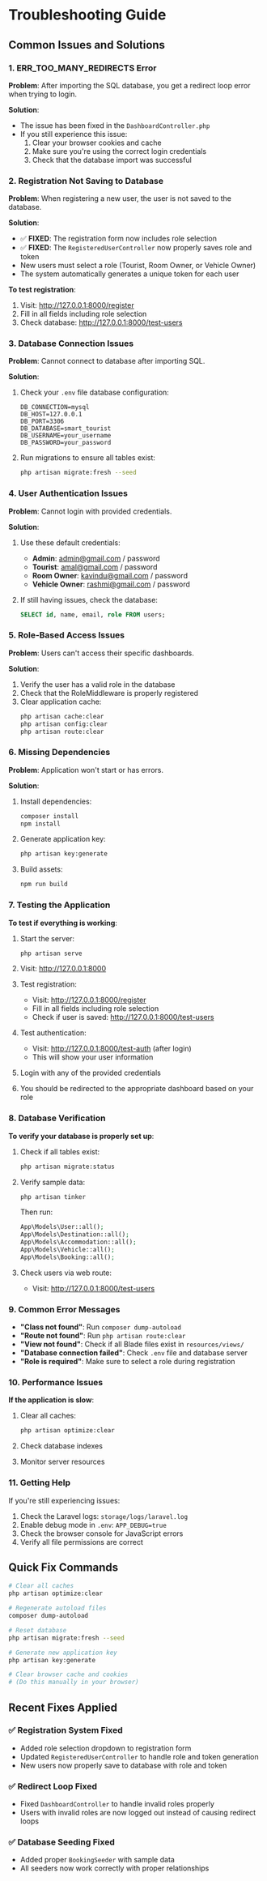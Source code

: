 # Troubleshooting Guide

## Common Issues and Solutions

### 1. ERR_TOO_MANY_REDIRECTS Error

**Problem**: After importing the SQL database, you get a redirect loop error when trying to login.

**Solution**: 
- The issue has been fixed in the `DashboardController.php`
- If you still experience this issue:
  1. Clear your browser cookies and cache
  2. Make sure you're using the correct login credentials
  3. Check that the database import was successful

### 2. Registration Not Saving to Database

**Problem**: When registering a new user, the user is not saved to the database.

**Solution**: 
- ✅ **FIXED**: The registration form now includes role selection
- ✅ **FIXED**: The `RegisteredUserController` now properly saves role and token
- New users must select a role (Tourist, Room Owner, or Vehicle Owner)
- The system automatically generates a unique token for each user

**To test registration**:
1. Visit: http://127.0.0.1:8000/register
2. Fill in all fields including role selection
3. Check database: http://127.0.0.1:8000/test-users

### 3. Database Connection Issues

**Problem**: Cannot connect to database after importing SQL.

**Solution**:
1. Check your `.env` file database configuration:
   ```env
   DB_CONNECTION=mysql
   DB_HOST=127.0.0.1
   DB_PORT=3306
   DB_DATABASE=smart_tourist
   DB_USERNAME=your_username
   DB_PASSWORD=your_password
   ```

2. Run migrations to ensure all tables exist:
   ```bash
   php artisan migrate:fresh --seed
   ```

### 4. User Authentication Issues

**Problem**: Cannot login with provided credentials.

**Solution**:
1. Use these default credentials:
   - **Admin**: admin@gmail.com / password
   - **Tourist**: amal@gmail.com / password
   - **Room Owner**: kavindu@gmail.com / password
   - **Vehicle Owner**: rashmi@gmail.com / password

2. If still having issues, check the database:
   ```sql
   SELECT id, name, email, role FROM users;
   ```

### 5. Role-Based Access Issues

**Problem**: Users can't access their specific dashboards.

**Solution**:
1. Verify the user has a valid role in the database
2. Check that the RoleMiddleware is properly registered
3. Clear application cache:
   ```bash
   php artisan cache:clear
   php artisan config:clear
   php artisan route:clear
   ```

### 6. Missing Dependencies

**Problem**: Application won't start or has errors.

**Solution**:
1. Install dependencies:
   ```bash
   composer install
   npm install
   ```

2. Generate application key:
   ```bash
   php artisan key:generate
   ```

3. Build assets:
   ```bash
   npm run build
   ```

### 7. Testing the Application

**To test if everything is working**:

1. Start the server:
   ```bash
   php artisan serve
   ```

2. Visit: http://127.0.0.1:8000

3. Test registration:
   - Visit: http://127.0.0.1:8000/register
   - Fill in all fields including role selection
   - Check if user is saved: http://127.0.0.1:8000/test-users

4. Test authentication:
   - Visit: http://127.0.0.1:8000/test-auth (after login)
   - This will show your user information

5. Login with any of the provided credentials

6. You should be redirected to the appropriate dashboard based on your role

### 8. Database Verification

**To verify your database is properly set up**:

1. Check if all tables exist:
   ```bash
   php artisan migrate:status
   ```

2. Verify sample data:
   ```bash
   php artisan tinker
   ```
   Then run:
   ```php
   App\Models\User::all();
   App\Models\Destination::all();
   App\Models\Accommodation::all();
   App\Models\Vehicle::all();
   App\Models\Booking::all();
   ```

3. Check users via web route:
   - Visit: http://127.0.0.1:8000/test-users

### 9. Common Error Messages

- **"Class not found"**: Run `composer dump-autoload`
- **"Route not found"**: Run `php artisan route:clear`
- **"View not found"**: Check if all Blade files exist in `resources/views/`
- **"Database connection failed"**: Check `.env` file and database server
- **"Role is required"**: Make sure to select a role during registration

### 10. Performance Issues

**If the application is slow**:

1. Clear all caches:
   ```bash
   php artisan optimize:clear
   ```

2. Check database indexes
3. Monitor server resources

### 11. Getting Help

If you're still experiencing issues:

1. Check the Laravel logs: `storage/logs/laravel.log`
2. Enable debug mode in `.env`: `APP_DEBUG=true`
3. Check the browser console for JavaScript errors
4. Verify all file permissions are correct

## Quick Fix Commands

```bash
# Clear all caches
php artisan optimize:clear

# Regenerate autoload files
composer dump-autoload

# Reset database
php artisan migrate:fresh --seed

# Generate new application key
php artisan key:generate

# Clear browser cache and cookies
# (Do this manually in your browser)
```

## Recent Fixes Applied

### ✅ Registration System Fixed
- Added role selection dropdown to registration form
- Updated `RegisteredUserController` to handle role and token generation
- New users now properly save to database with role and token

### ✅ Redirect Loop Fixed
- Fixed `DashboardController` to handle invalid roles properly
- Users with invalid roles are now logged out instead of causing redirect loops

### ✅ Database Seeding Fixed
- Added proper `BookingSeeder` with sample data
- All seeders now work correctly with proper relationships

